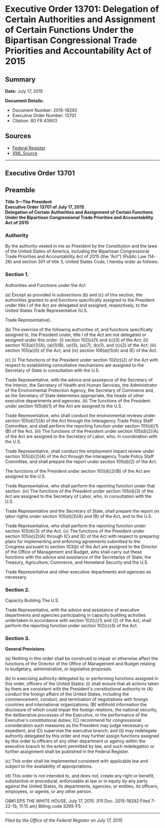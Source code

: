 # Executive Order 13701: Delegation of Certain Authorities and Assignment of Certain Functions Under the Bipartisan Congressional Trade Priorities and Accountability Act of 2015

## Summary

**Date:** July 17, 2015

**Document Details:**
- Document Number: 2015-18292
- Executive Order Number: 13701
- Citation: 80 FR 43903

## Sources
- [Federal Register](https://www.federalregister.gov/documents/2015/07/23/2015-18292/delegation-of-certain-authorities-and-assignment-of-certain-functions-under-the-bipartisan)
- [XML Source](https://www.federalregister.gov/documents/full_text/xml/2015/07/23/2015-18292.xml)

---

## Executive Order 13701

## Preamble

**Title 3—The President**  
**Executive Order 13701 of July 17, 2015**  
**Delegation of Certain Authorities and Assignment of Certain Functions Under the Bipartisan Congressional Trade Priorities and Accountability Act of 2015**

### Authority

By the authority vested in me as President by the Constitution and the laws of the United States of America, including the Bipartisan Congressional Trade Priorities and Accountability Act of 2015 (the “Act”) (Public Law 114-26) and section 301 of title 3, United States Code, I hereby order as follows:
### Section 1.

Authorities and Functions under the Act

(a) Except as provided in subsections (b) and (c) of this section, the authorities granted to and functions specifically assigned to the President under title I of the Act are delegated and assigned, respectively, to the United States Trade Representative (U.S.

Trade Representative).

(b) The exercise of the following authorities of, and functions specifically assigned to, the President under, title I of the Act are not delegated or assigned under this order:
    (i) section 102(c)(1) and (c)(3) of the Act;
    (ii) section 103(a)(1)(A), (a)(1)(B), (a)(5), (a)(7), (b)(1), and (c)(2) of the Act;
    (iii) section 105(a)(5) of the Act; and
    (iv) section 106(a)(1)(A) and (E) of the Act.

(c) (i) The functions of the President under section 102(c)(2) of the Act with respect to establishing consultative mechanisms are assigned to the Secretary of State in consultation with the U.S.

Trade Representative, with the advice and assistance of the Secretary of the Interior, the Secretary of Health and Human Services, the Administrator of the Environmental Protection Agency, the Secretary of Commerce and, as the Secretary of State determines appropriate, the heads of other executive departments and agencies.
    (ii) The functions of the President under section 105(d)(1) of the Act are assigned to the U.S.

Trade Representative, who shall conduct the environmental reviews under section 105(d)(1)(A) of the Act through the interagency Trade Policy Staff Committee, and shall perform the reporting function under section 105(d)(1)(B) of the Act.
    (iii) The functions of the President under section 105(d)(2)(A) of the Act are assigned to the Secretary of Labor, who, in coordination with the U.S.

Trade Representative, shall conduct the employment impact review under section 105(d)(2)(A) of the Act through the interagency Trade Policy Staff Committee, and shall prepare the report under section 105(d)(2) of the Act.

The functions of the President under section 105(d)(2)(B) of the Act are assigned to the U.S.

Trade Representative, who shall perform the reporting function under that section.
    (iv) The functions of the President under section 105(d)(3) of the Act are assigned to the Secretary of Labor, who, in consultation with the U.S.

Trade Representative and the Secretary of State, shall prepare the report on labor rights under section 105(d)(3)(A) and (B) of the Act, and to the U.S.

Trade Representative, who shall perform the reporting function under section 105(d)(3) of the Act.
    (v) The functions of the President under section 105(e)(2)(A) through (C) and (E) of the Act with respect to preparing plans for implementing and enforcing agreements submitted to the Congress pursuant to section 103(b) of the Act are assigned to the Director of the Office of Management and Budget, who shall carry out these functions with the advice and assistance of the Secretaries of State, the Treasury, Agriculture, Commerce, and Homeland Security and the U.S.

Trade Representative and other executive departments and agencies as necessary.
### Section 2.

Capacity Building
The U.S.

Trade Representative, with the advice and assistance of executive departments and agencies participating in capacity building activities undertaken in accordance with section 102(c)(1) and (2) of the Act, shall perform the reporting function under section 102(c)(4) of the Act.
### Section 3.

**General Provisions**

(a) Nothing in this order shall be construed to impair or otherwise affect the functions of the Director of the Office of Management and Budget relating to budgetary, administrative, or legislative proposals.

(b) In exercising authority delegated by or performing functions assigned in this order, officers of the United States:
    (i) shall ensure that all actions taken by them are consistent with the President's constitutional authority to (A) conduct the foreign affairs of the United States, including the commencement, conduct, and termination of negotiations with foreign countries and international organizations; (B) withhold information the disclosure of which could impair the foreign relations, the national security, the deliberative processes of the Executive, or the performance of the Executive's constitutional duties; (C) recommend for congressional consideration such measures as the President may judge necessary or expedient; and (D) supervise the executive branch; and
    (ii) may redelegate authority delegated by this order and may further assign functions assigned by this order to officers of any other department or agency within the executive branch to the extent permitted by law, and such redelegation or further assignment shall be published in the 
Federal Register.

(c) This order shall be implemented consistent with applicable law and subject to the availability of appropriations.

(d) This order is not intended to, and does not, create any right or benefit, substantive or procedural, enforceable at law or in equity by any party against the United States, its departments, agencies, or entities, its officers, employees, or agents, or any other person.

OB#1.EPS
THE WHITE HOUSE,
July 17, 2015.
[FR Doc. 2015-18292 
Filed 7-22-15; 11:15 am]
Billing code 3295-F5

---

*Filed by the Office of the Federal Register on July 17, 2015*
